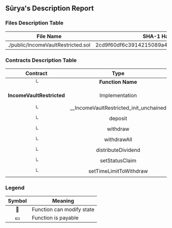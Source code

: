 ## Sūrya's Description Report

### Files Description Table


|  File Name  |  SHA-1 Hash  |
|-------------|--------------|
| ./public/IncomeVaultRestricted.sol | 2cd9f60df6c3914215089a4a7522b2b8ce9973a6 |


### Contracts Description Table


|  Contract  |         Type        |       Bases      |                  |                 |
|:----------:|:-------------------:|:----------------:|:----------------:|:---------------:|
|     └      |  **Function Name**  |  **Visibility**  |  **Mutability**  |  **Modifiers**  |
||||||
| **IncomeVaultRestricted** | Implementation | ValidationModule, IncomeVaultInternal |||
| └ | __IncomeVaultRestricted_init_unchained | Internal 🔒 | 🛑  | onlyInitializing |
| └ | deposit | Public ❗️ | 🛑  | onlyRole |
| └ | withdraw | Public ❗️ | 🛑  | onlyRole |
| └ | withdrawAll | Public ❗️ | 🛑  | onlyRole |
| └ | distributeDividend | Public ❗️ | 🛑  | onlyRole |
| └ | setStatusClaim | Public ❗️ | 🛑  | onlyRole |
| └ | setTimeLimitToWithdraw | Public ❗️ | 🛑  | onlyRole |


### Legend

|  Symbol  |  Meaning  |
|:--------:|-----------|
|    🛑    | Function can modify state |
|    💵    | Function is payable |
